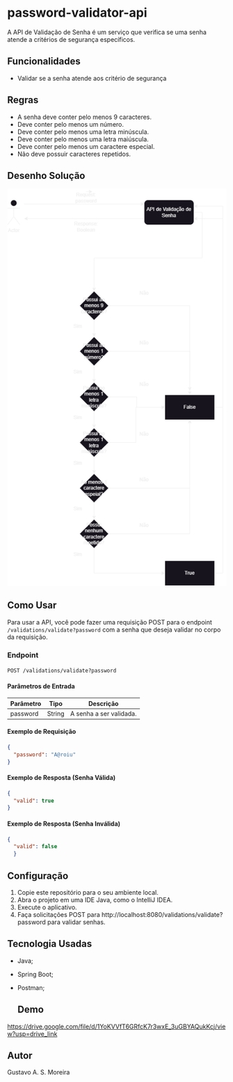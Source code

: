 # password-validator-api

A API de Validação de Senha é um serviço que verifica se uma senha atende a critérios de segurança específicos.

## Funcionalidades
- Validar se a senha atende aos critério de segurança

## Regras
- A senha deve conter pelo menos 9 caracteres.
- Deve conter pelo menos um número.
- Deve conter pelo menos uma letra minúscula.
- Deve conter pelo menos uma letra maiúscula.
- Deve conter pelo menos um caractere especial.
- Não deve possuir caracteres repetidos.

## Desenho Solução
![alt text](https://github.com/gustavo-arao95/password-validator-api/blob/main/Diagrama%20sem%20nome.png)
## Como Usar

Para usar a API, você pode fazer uma requisição POST para o endpoint `/validations/validate?password` com a senha que deseja validar no corpo da requisição.

### Endpoint

`POST /validations/validate?password`

#### Parâmetros de Entrada

| Parâmetro | Tipo   | Descrição               |
|-----------|--------|-------------------------|
| password  | String | A senha a ser validada. |

#### Exemplo de Requisição

```json
{
  "password": "A@roiu"
}
```
#### Exemplo de Resposta (Senha Válida)
```json
{
  "valid": true
}
```
#### Exemplo de Resposta (Senha Inválida)
```json
{
  "valid": false
  }
```
## Configuração
1. Copie este repositório para o seu ambiente local.
2. Abra o projeto em uma IDE Java, como o IntelliJ IDEA.
3. Execute o aplicativo.
4. Faça solicitações POST para http://localhost:8080/validations/validate?password para validar senhas.

## Tecnologia Usadas
* Java;
* Spring Boot;
* Postman;

  ## Demo
https://drive.google.com/file/d/1YoKVVfT6GRfcK7r3wxE_3uGBYAQukKcj/view?usp=drive_link

## Autor
Gustavo A. S. Moreira




